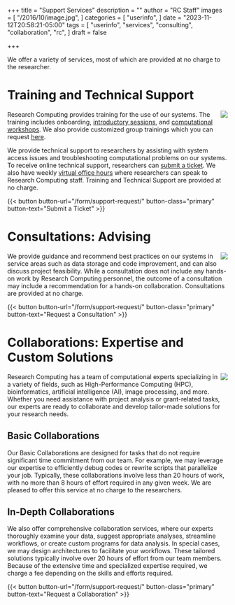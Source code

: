 +++
title = "Support Services"
description = ""
author = "RC Staff"
images = [
  "/2016/10/image.jpg",
]
categories = [
  "userinfo",
]
date = "2023-11-12T20:58:21-05:00"
tags = [
  "userinfo",
  "services",
  "consulting",
  "collaboration",
  "rc",
]
draft = false

+++

We offer a variety of services, most of which are provided at no charge to the researcher. 


# Training and Technical Support

<img src="/images/dac/maya-maceka-yW-Qgw_IJXg-unsplash.jpg" style="float:right;" class="project-inset" />

Research Computing provides training for the use of our systems.  The training includes onboarding, [introductory sessions](/education/workshops/#new-to-high-performance-computing), and [computational workshops](/education/workshops). We also provide customized group trainings which you can request [here](/form/support-request/). 

We provide technical support to researchers by assisting with system access issues and troubleshooting computational problems on our systems.  To receive online technical support, researchers can <a href="/form/support-request/?category=Data%20Analytics">submit a ticket</a>.  We also have weekly <a href="/support/#office-hours"> virtual office hours</a> where researchers can speak to Research Computing staff.  Training and Technical Support are provided at no charge.

<div style="display: flex; justify-content: left; margin-top: 0%">
    {{< button button-url="/form/support-request/" button-class="primary" button-text="Submit a Ticket" >}}
</div>

# Consultations: Advising 
 
<img src="/images/dac/scott-graham-5fNmWej4tAA-unsplash.jpg" style="float:right;" class="project-inset" />
  
We provide guidance and recommend best practices on our systems in service areas such as data storage and code improvement, and can also discuss project feasibility. While a consultation does not include any hands-on work by Research Computing personnel, the outcome of a consultation may include a recommendation for a hands-on collaboration.  Consultations are provided at no charge.

<div style="display: flex; justify-content: left; margin-top: 0%">
    {{< button button-url="/form/support-request/" button-class="primary" button-text="Request a Consultation" >}}
</div>
 

# Collaborations: Expertise and Custom Solutions

<img src="/images/dac_tiers_collaboration.jpg" style="float:right;" class="project-inset" />

Research Computing has a team of computational experts specializing in a variety of fields, such as High-Performance Computing (HPC), bioinformatics, artificial intelligence (AI), image processing, and more. Whether you need assistance with project analysis or grant-related tasks, our experts are ready to collaborate and develop tailor-made solutions for your research needs.

## Basic Collaborations
Our Basic Collaborations are designed for tasks that do not require significant time commitment from our team. For example, we may leverage our expertise to efficiently debug codes or rewrite scripts that parallelize your job. Typically, these collaborations involve less than 20 hours of work, with no more than 8 hours of effort required in any given week. We are pleased to offer this service at no charge to the researchers.

## In-Depth Collaborations
We also offer comprehensive collaboration services, where our experts thoroughly examine your data, suggest appropriate analyses, streamline workflows, or create custom programs for data analysis. In special cases, we may design architectures to facilitate your workflows. These tailored solutions typically involve over 20 hours of effort from our team members. Because of the extensive time and specialized expertise required, we charge a fee depending on the skills and efforts required.

<div style="display: flex; justify-content: left; margin-top: 0%">
    {{< button button-url="/form/support-request/" button-class="primary" button-text="Request a Collaboration" >}}
</div>
